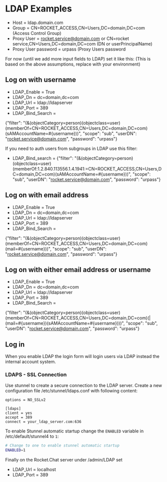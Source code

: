 # LDAP Examples



* Host = ldap.domain.com
* Group = CN=ROCKET\_ACCESS,CN=Users,DC=domain,DC=com \(Access Control Group\)
* Proxy User = rocket.service@domain.com or CN=rocket service,CN=Users,DC=domain,DC=com \(DN or userPrincipalName\)
* Proxy User password = urpass \(Proxy Users password

For now \(until we add more input fields to LDAP\) set it like this: \(This is based on the above assumptions, replace with your environment\)

## Log on with username

* LDAP\_Enable = True
* LDAP\_Dn = dc=domain,dc=com
* LDAP\_Url = ldap://ldapserver
* LDAP\_Port = 389
* LDAP\_Bind\_Search =

{"filter": "\(&\(objectCategory=person\)\(objectclass=user\)\(memberOf=CN=ROCKET\_ACCESS,CN=Users,DC=domain,DC=com\)\(sAMAccountName=\#{username}\)\)", "scope": "sub", "userDN": "rocket.service@domain.com", "password": "urpass"}

If you need to auth users from subgroups in LDAP use this filter:

* LDAP\_Bind\_search = {"filter": "\(&\(objectCategory=person\)\(objectclass=user\)\(memberOf:1.2.840.113556.1.4.1941:=CN=ROCKET\_ACCESS,CN=Users,DC=domain,DC=com\)\(sAMAccountName=\#{username}\)\)", "scope": "sub", "userDN": "rocket.service@domain.com", "password": "urpass"}

## Log on with email address

* LDAP\_Enable = True
* LDAP\_Dn = dc=domain,dc=com
* LDAP\_Url = ldap://ldapserver
* LDAP\_Port = 389
* LDAP\_Bind\_Search =

{"filter": "\(&\(objectCategory=person\)\(objectclass=user\)\(memberOf=CN=ROCKET\_ACCESS,CN=Users,DC=domain,DC=com\)\(mail=\#{username}\)\)", "scope": "sub", "userDN": "rocket.service@domain.com", "password": "urpass"}

## Log on with either email address or username

* LDAP\_Enable = True
* LDAP\_Dn = dc=domain,dc=com
* LDAP\_Url = ldap://ldapserver
* LDAP\_Port = 389
* LDAP\_Bind\_Search =

{"filter": "\(&\(objectCategory=person\)\(objectclass=user\)\(memberOf=CN=ROCKET\_ACCESS,CN=Users,DC=domain,DC=com\)\(\|\(mail=\#{username}\)\(sAMAccountName=\#{username}\)\)\)", "scope": "sub", "userDN": "rocket.service@domain.com", "password": "urpass"}

## Log in

When you enable LDAP the login form will login users via LDAP instead the internal account system.

### LDAPS - SSL Connection

Use stunnel to create a secure connection to the LDAP server. Create a new configuration file /etc/stunnel/ldaps.conf with following content:

```text
options = NO_SSLv2

[ldaps]
client = yes
accept = 389
connect = your_ldap_server.com:636
```

To enable Stunnel automatic startup change the `ENABLED` variable in /etc/default/stunnel4 to `1`:

```bash
# Change to one to enable stunnel automatic startup
ENABLED=1
```

Finally on the Rocket.Chat server under /admin/LDAP set

* LDAP\_Url = localhost
* LDAP\_Port = 389
